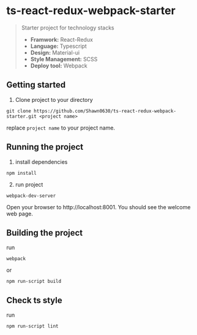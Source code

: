 # ts-react-redux-webpack-starter
> Starter project for technology stacks
>  + **Framwork:** React-Redux
>  + **Language:** Typescript
>  + **Design:** Material-ui
>  + **Style Management:** SCSS
>  + **Deploy tool:** Webpack

## Getting started
1. Clone project to your directory
```
git clone https://github.com/Shawn0630/ts-react-redux-webpack-starter.git <project name>
```
replace `project name` to your project name.
## Running the project
1. install dependencies
```
npm install
```
2. run project
```
webpack-dev-server
```
Open your browser to http://localhost:8001. You should see the welcome web page.
## Building the project
run
```
webpack
```
or
```
npm run-script build
```
## Check ts style
run
```
npm run-script lint
```

